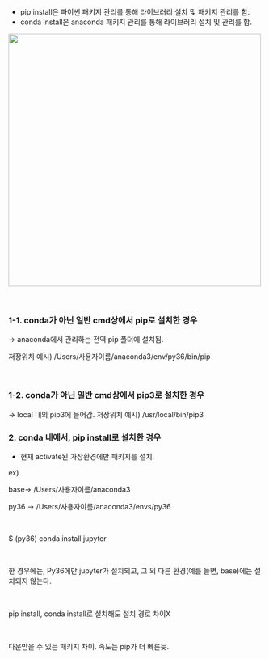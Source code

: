 
- pip install은 파이썬 패키지 관리를 통해 라이브러리 설치 및 패키지 관리를 함.
- conda install은 anaconda 패키지 관리를 통해 라이브러리 설치 및 관리를 함.

<img src="https://github.com/sandartchip/TIL/assets/15938354/3bba3974-0224-4bc1-b165-49a2c7e14b3e" width="500px"/>

​

### 1-1. conda가 아닌 일반 cmd상에서 pip로 설치한 경우

-> anaconda에서 관리하는 전역 pip 폴더에 설치됨.


저장위치 예시) /Users/사용자이름/anaconda3/env/py36/bin/pip

​
### 1-2. conda가 아닌 일반 cmd상에서 pip3로 설치한 경우​

-> local 내의 pip3에 들어감.
저장위치 예시) /usr/local/bin/pip3


### 2. conda 내에서, pip install로 설치한 경우
- 현재 activate된 가상환경에만 패키지를 설치. 

ex)

base-> /Users/사용자이름/anaconda3

py36 -> /Users/사용자이름/anaconda3/envs/py36

​

$ (py36) conda install jupyter 

​

한 경우에는, Py36에만 jupyter가 설치되고, 그 외 다른 환경(예를 들면, base)에는 설치되지 않는다.

​

pip install, conda install로 설치해도 설치 경로 차이X

​

다운받을 수 있는 패키지 차이. 속도는 pip가 더 빠른듯.

​

​

​
